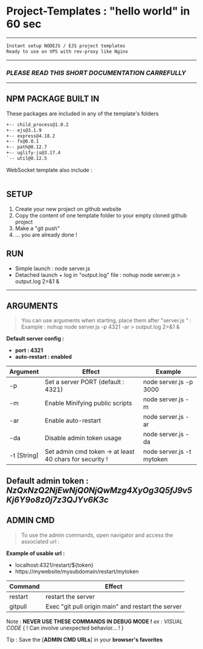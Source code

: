 # Project-Templates : "hello world" in 60 sec
-------------------
```sh
Instant setup NODEJS / EJS project templates
Ready to use on VPS with rev-proxy like Nginx
```
-------------------
### *PLEASE READ THIS SHORT DOCUMENTATION CARREFULLY*
-------------------
## NPM PACKAGE BUILT IN
These packages are included in any of the template's folders
```sh
+-- child_process@1.0.2
+-- ejs@3.1.9
+-- express@4.18.2
+-- fs@0.0.1
+-- path@0.12.7
+-- uglify-js@3.17.4
`-- util@0.12.5
```

WebSocket template also include :
```sh

```
## SETUP
1. Create your new project on github website
2. Copy the content of one template folder to your empty cloned github project
3. Make a "git push"
4. ... you are already done !

## RUN
- Simple launch :
node server.js
- Detached launch + log in "output.log" file :
nohup node server.js > output.log 2>&1 &
-------------------
## ARGUMENTS
> You can use arguments when starting, place them after "server.js " :
> Example : nohup node server.js -p 4321 -ar > output.log 2>&1 &

**Default server config :**
- **port : 4321** 
- **auto-restart : enabled**

| Argument | Effect | Example |
| ------ | ------ | ------ |
| -p | Set a server PORT (default : 4321) | node server.js -p 3000 |
| -m | Enable Minifying public scripts | node server.js -m |
| -ar | Enable auto-restart | node server.js -ar |
| -da | Disable admin token usage | node server.js -da |
| -t [String] | Set admin cmd token -> at least 40 chars for security ! | node server.js -t mytoken |
**Default admin token :**
*NzQxNzQ2NjEwNjQ0NjQwMzg4XyOg3Q5fJ9v5Kj6Y9o8z0j7z3QJYv6K3c*
-------------------
## ADMIN CMD
> To use the admin commands, open navigator and access the associated url :

**Example of usable url :**
- localhost:4321/restart/${token}
- https://mywebsite/mysubdomain/restart/mytoken

| Command | Effect |
| ------ | ------ |
| restart | restart the server
| gitpull | Exec "git pull origin main" and restart the server |

Note : **NEVER USE THESE COMMANDS IN DEBUG MODE !** *ex : VISUAL CODE*
{ ! Can involve unexpected behavior... ! }

Tip : Save the [**ADMIN CMD URLs**] in your **browser's favorites**
